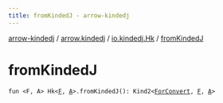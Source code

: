```yaml
---
title: fromKindedJ - arrow-kindedj
---
```


[arrow-kindedj](../../index.html) / [arrow.kindedj](../index.html) / [io.kindedj.Hk](index.html) / [fromKindedJ](./from-kinded-j.html)

# fromKindedJ

`fun <F, A> Hk<`[`F`](from-kinded-j.html#F)`, `[`A`](from-kinded-j.html#A)`>.fromKindedJ(): Kind2<`[`ForConvert`](../-for-convert.html)`, `[`F`](from-kinded-j.html#F)`, `[`A`](from-kinded-j.html#A)`>`